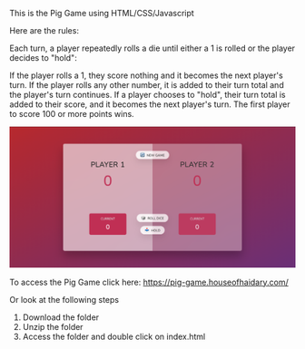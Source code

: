 This is the Pig Game using HTML/CSS/Javascript

Here are the rules:

Each turn, a player repeatedly rolls a die until either a 1 is rolled or the player decides to "hold":

If the player rolls a 1, they score nothing and it becomes the next player's turn.
If the player rolls any other number, it is added to their turn total and the player's turn continues.
If a player chooses to "hold", their turn total is added to their score, and it becomes the next player's turn.
The first player to score 100 or more points wins.

![Image of Calculator](https://github.com/AnouarLdn/Pig-Game/blob/master/Screenshot_Pig_Game.png)

To access the Pig Game click here: https://pig-game.houseofhaidary.com/

Or look at the following steps

1) Download the folder
2) Unzip the folder
3) Access the folder and double click on index.html
